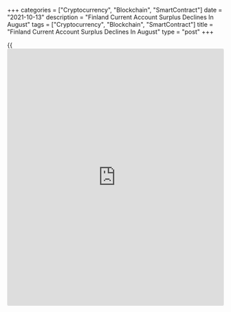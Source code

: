 +++
categories = ["Cryptocurrency", "Blockchain", "SmartContract"]
date = "2021-10-13"
description = "Finland Current Account Surplus Declines In August"
tags = ["Cryptocurrency", "Blockchain", "SmartContract"]
title = "Finland Current Account Surplus Declines In August"
type = "post"
+++

{{<iframe id="large-banner" src="https://www.bounty.group/#slide=17.0" width="100%" height="600" scrolling="no" style="border: 0px solid rgb(216, 221, 230); border-radius: 3px;">}}

Finland's current account surplus decreased in August, data from
Statistics Finland showed on Wednesday.

The current account surplus fell to EUR 390 million in August from EUR
561 million in July.

The balance of goods trade showed a deficit of EUR 1.0 million versus a
surplus of EUR 175 million in the previous month.

The services trade deficit increased to EUR 244 million in August from
EUR 229 million in the previous month.

The primary income account showed a surplus of EUR 842 million, while
the secondary income account logged a shortfall of EUR 207 million.

On a 12-month moving average basis, the current account surplus was EUR
4.5 billion.

For comments and feedback [contact](https://www.playgroundfx.com/contact/): editorial@rtt[news](https://www.letsplayfx.com/blog/forex-news-website/).com

[Economic News][1]

 **What parts of the world are seeing the best (and worst) economic
performances lately? Click[here][2] to check out our [Econ Scorecard][2]
and find out! See up-to-the-moment [ranking](https://www.playgroundfx.com/blog/crypto-exchange-ranking/)s for the best and worst
performers in [GDP][3], [unemployment rate][4], [inflation][5] and much
more.**

   1. www.rtt[news](https://www.letsplayfx.com/blog/forex-news-website/).com/Content/EconomicNews.aspx
   2. www.rtt[news](https://www.letsplayfx.com/blog/forex-news-website/).com/economic-scorecard/world-rank/industrial-production/highest-performance.aspx
   3. www.rtt[news](https://www.letsplayfx.com/blog/forex-news-website/).com/economic-scorecard/world-rank/GDP/highest-performance.aspx
   4. www.rtt[news](https://www.letsplayfx.com/blog/forex-news-website/).com/economic-scorecard/world-rank/unemployment-rate/lowest-performance.aspx
   5. www.rtt[news](https://www.letsplayfx.com/blog/forex-news-website/).com/economic-scorecard/world-rank/CPI/highest-performance.aspx
